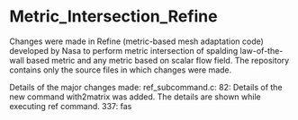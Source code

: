 # Metric_Intersection_Refine

Changes were made in Refine (metric-based mesh adaptation code) developed by Nasa to perform metric intersection of spalding law-of-the-wall based metric and any metric based on scalar flow field. The repository contains only the source files in which changes were made.

Details of the major changes made:
ref_subcommand.c:
82: Details of the new command with2matrix was added. The details are shown while executing ref command.
337: fas
